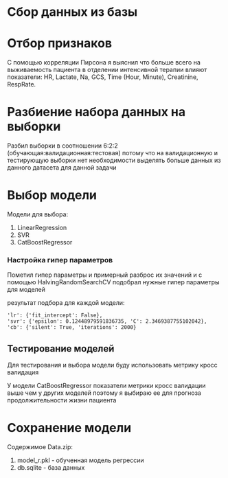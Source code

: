 # Сбор данных из базы

# Отбор признаков

С помощью корреляции Пирсона я выяснил что больше всего на выживаемость пациента в отделении интенсивной терапии  влияют показатели: HR, Lactate, Na, GCS, Time (Hour, Minute), Creatinine, RespRate.

# Разбиение набора данных на выборки

Разбил выборки в соотношении 6:2:2 (обучающая:валидационная:тестовая) потому что на валидационную и тестирующую выборки нет необходимости выделять больше данных из данного датасета для данной задачи

# Выбор модели

Модели для выбора:
1. LinearRegression
2. SVR
3. CatBoostRegressor

### Настройка гипер параметров

Пометил гипер параметры и примерный разброс их значений и с помощью HalvingRandomSearchCV подобрал нужные гипер параметры для моделей

результат подбора для каждой модели:

 
    'lr': {'fit_intercept': False},
    'svr': {'epsilon': 0.12448979591836735, 'C': 2.3469387755102042},
    'cb': {'silent': True, 'iterations': 2000}


## Тестирование моделей

Для тестирования и выбора модели буду использовать метрику кросс валидация 

У модели CatBoostRegressor показатели метрики кросс валидации выше чем у других моделей поэтому я выбираю ее для прогноза продолжительности жизни пациента

# Сохранение модели

Содержимое Data.zip:
1. model_r.pkl - обученная модель регрессии
2. db.sqlite - база данных